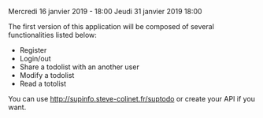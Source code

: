  Mercredi 16 janvier 2019 - 18:00 Jeudi 31 janvier 2019 18:00
 
 The	first	version	of	this	application	will	be	composed	of	several	functionalities	listed	below:	
 
  - Register		
  - Login/out	
  - Share	a	todolist	with	an	another	user	
  - Modify	a	todolist	
  - Read	a	totolist			

You	can	use	http://supinfo.steve-colinet.fr/suptodo	or	create	your	API	if	you	want.	
